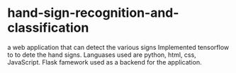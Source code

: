 # hand-sign-recognition-and-classification
a web application that can detect the various signs 
Implemented tensorflow to to dete the hand signs.
Languases used are python, html, css, JavaScript.
Flask famework used as a backend for the application.
